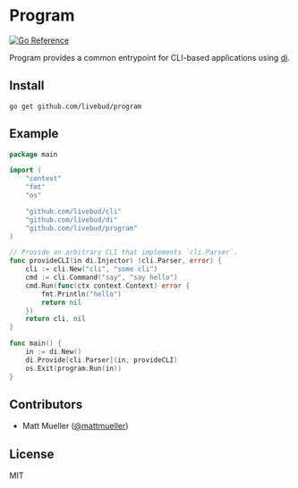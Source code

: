 # Program

[![Go Reference](https://pkg.go.dev/badge/github.com/livebud/program.svg)](https://pkg.go.dev/github.com/livebud/program)

Program provides a common entrypoint for CLI-based applications using [di](https://github.com/livebud/di).

## Install

```
go get github.com/livebud/program
```

## Example

```go
package main

import (
	"context"
	"fmt"
	"os"

	"github.com/livebud/cli"
	"github.com/livebud/di"
	"github.com/livebud/program"
)

// Provide an arbitrary CLI that implements `cli.Parser`.
func provideCLI(in di.Injector) (cli.Parser, error) {
	cli := cli.New("cli", "some cli")
	cmd := cli.Command("say", "say hello")
	cmd.Run(func(ctx context.Context) error {
		fmt.Println("hello")
		return nil
	})
	return cli, nil
}

func main() {
	in := di.New()
	di.Provide[cli.Parser](in, provideCLI)
	os.Exit(program.Run(in))
}
```

## Contributors

- Matt Mueller ([@mattmueller](https://twitter.com/mattmueller))

## License

MIT
